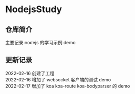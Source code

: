 # NodejsStudy

## 仓库简介

主要记录 nodejs 的学习示例 demo

## 更新记录

2022-02-16 创建了工程  
2022-02-16 增加了 websocket 客户端的测试 demo  
2022-02-17 增加了 koa koa-route koa-bodyparser 的 demo
